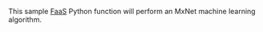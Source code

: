 This sample [FaaS](https://github.com/alexellis/faas) Python function will perform an MxNet machine learning algorithm.
